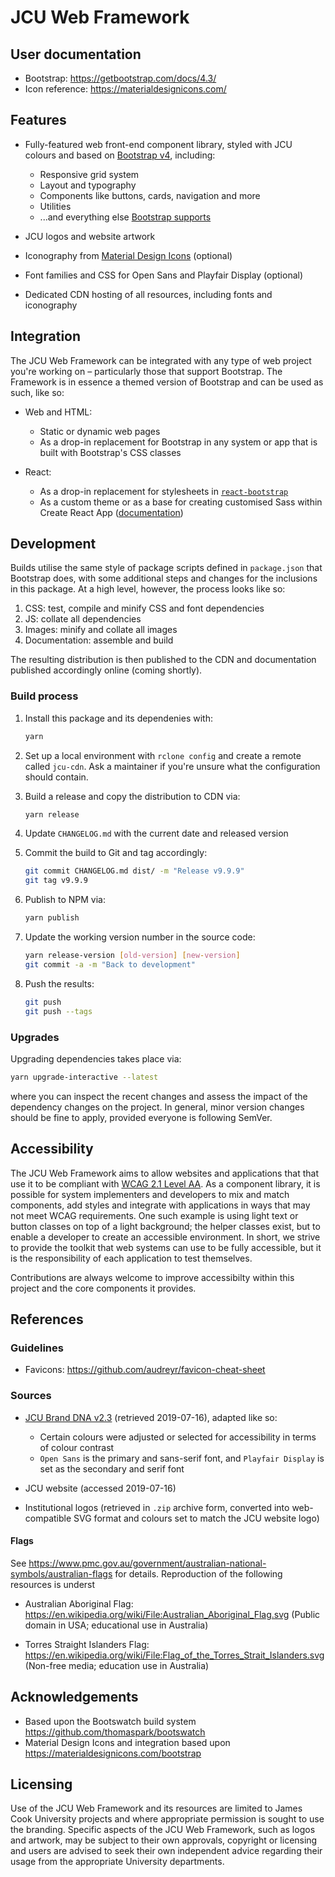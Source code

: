 # JCU Web Framework

## User documentation

* Bootstrap: https://getbootstrap.com/docs/4.3/
* Icon reference: https://materialdesignicons.com/

## Features

* Fully-featured web front-end component library, styled with JCU colours and
  based on [Bootstrap v4](https://getbootstrap.com), including:

  * Responsive grid system
  * Layout and typography
  * Components like buttons, cards, navigation and more
  * Utilities
  * ...and everything else [Bootstrap supports](https://getbootstrap.com/docs/)

* JCU logos and website artwork
* Iconography from [Material Design Icons](https://materialdesignicons.com/)
  (optional)
* Font families and CSS for Open Sans and Playfair Display (optional)
* Dedicated CDN hosting of all resources, including fonts and iconography

## Integration

The JCU Web Framework can be integrated with any type of web project you're
working on – particularly those that support Bootstrap.  The Framework is in
essence a themed version of Bootstrap and can be used as such, like so:

* Web and HTML:

  * Static or dynamic web pages
  * As a drop-in replacement for Bootstrap in any system or app that is built
    with Bootstrap's CSS classes

* React:

  * As a drop-in replacement for stylesheets in
    [`react-bootstrap`](https://react-bootstrap.netlify.com/getting-started/introduction/#stylesheets)
  * As a custom theme or as a base for creating customised Sass within Create React App
    ([documentation](https://facebook.github.io/create-react-app/docs/adding-bootstrap#using-a-custom-theme))

## Development

Builds utilise the same style of package scripts defined in `package.json`
that Bootstrap does, with some additional steps and changes for the inclusions
in this package.  At a high level, however, the process looks like so:

1. CSS: test, compile and minify CSS and font dependencies
1. JS: collate all dependencies
1. Images: minify and collate all images
1. Documentation: assemble and build

The resulting distribution is then published to the CDN and documentation
published accordingly online (coming shortly).

### Build process

1. Install this package and its dependenies with:

   ```sh
   yarn
   ```

1. Set up a local environment with `rclone config` and create a remote called
   `jcu-cdn`. Ask a maintainer if you're unsure what the configuration should
   contain.

1. Build a release and copy the distribution to CDN via:

   ```sh
   yarn release
   ```

1. Update `CHANGELOG.md` with the current date and released version

1. Commit the build to Git and tag accordingly:

   ```sh
   git commit CHANGELOG.md dist/ -m "Release v9.9.9"
   git tag v9.9.9
   ```

1. Publish to NPM via:

   ```sh
   yarn publish
   ```

1. Update the working version number in the source code:

   ```sh
   yarn release-version [old-version] [new-version]
   git commit -a -m "Back to development"
   ```

1. Push the results:

   ```sh
   git push
   git push --tags
   ```

### Upgrades

Upgrading dependencies takes place via:

```sh
yarn upgrade-interactive --latest
```

where you can inspect the recent changes and assess the impact of the
dependency changes on the project.  In general, minor version changes should
be fine to apply, provided everyone is following SemVer.

## Accessibility

The JCU Web Framework aims to allow websites and applications that that use it
to be compliant with [WCAG 2.1 Level AA](https://www.w3.org/WAI/WCAG21/quickref/).
As a component library, it is possible for system implementers and developers
to mix and match components, add styles and integrate with applications in
ways that may not meet WCAG requirements.  One such example is using light
text or button classes on top of a light background; the helper classes exist,
but to enable a developer to create an accessible environment.  In short, we
strive to provide the toolkit that web systems can use to be fully accessible,
but it is the responsibility of each application to test themselves.

Contributions are always welcome to improve accessibilty within this project
and the core components it provides.

## References

### Guidelines

* Favicons: https://github.com/audreyr/favicon-cheat-sheet

### Sources

* [JCU Brand DNA v2.3](https://www.jcu.edu.au/marketing-toolkit/brand-dna/Brand-DNA-2018-v2.3.pdf)
  (retrieved 2019-07-16), adapted like so:

  * Certain colours were adjusted or selected for accessibility in terms of colour
    contrast
  * `Open Sans` is the primary and sans-serif font, and `Playfair Display` is
    set as the secondary and serif font

* JCU website (accessed 2019-07-16)

* Institutional logos (retrieved in `.zip` archive form, converted into
  web-compatible SVG format and colours set to match the JCU website logo)

#### Flags

See
https://www.pmc.gov.au/government/australian-national-symbols/australian-flags
for details.  Reproduction of the following resources is underst

* Australian Aboriginal Flag: https://en.wikipedia.org/wiki/File:Australian_Aboriginal_Flag.svg
  (Public domain in USA; educational use in Australia)

* Torres Straight Islanders Flag: https://en.wikipedia.org/wiki/File:Flag_of_the_Torres_Strait_Islanders.svg
  (Non-free media; education use in Australia)


## Acknowledgements

* Based upon the Bootswatch build system https://github.com/thomaspark/bootswatch
* Material Design Icons and integration based upon https://materialdesignicons.com/bootstrap

## Licensing

Use of the JCU Web Framework and its resources are limited to James Cook
University projects and where appropriate permission is sought to use the
branding.  Specific aspects of the JCU Web Framework, such as logos and
artwork, may be subject to their own approvals, copyright or licensing and
users are advised to seek their own independent advice regarding their usage
from the appropriate University departments.
